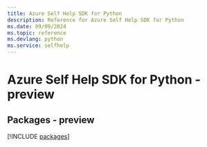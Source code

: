```yaml
---
title: Azure Self Help SDK for Python
description: Reference for Azure Self Help SDK for Python
ms.date: 09/09/2024
ms.topic: reference
ms.devlang: python
ms.service: selfhelp
---
```

# Azure Self Help SDK for Python - preview
## Packages - preview
[!INCLUDE [packages](self-help-index.md)]
